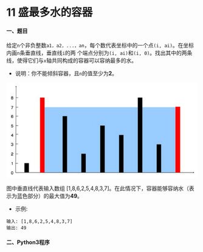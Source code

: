 # 11 盛最多水的容器

#### 一、题目

给定```n```个非负整数```a1，a2，...，an```，每个数代表坐标中的一个点```(i, ai)```。在坐标内画```n```条垂直线，垂直线```i```的两
个端点分别为```(i, ai)```和```(i, 0)```。找出其中的两条线，使得它们与```x```轴共同构成的容器可以容纳最多的水。

* 说明：你不能倾斜容器，且```n```的值至少为**2**。

![image](https://github.com/Anfany/LeetCode_Python3_Solution/blob/master/%E6%95%B0%E7%BB%84/11.png)

图中垂直线代表输入数组 [1,8,6,2,5,4,8,3,7]。在此情况下，容器能够容纳水（表示为蓝色部分）的最大值为**49**。

 

* 示例:
```
输入: [1,8,6,2,5,4,8,3,7]
输出: 49
```



#### 二、Python3程序
```python
```

